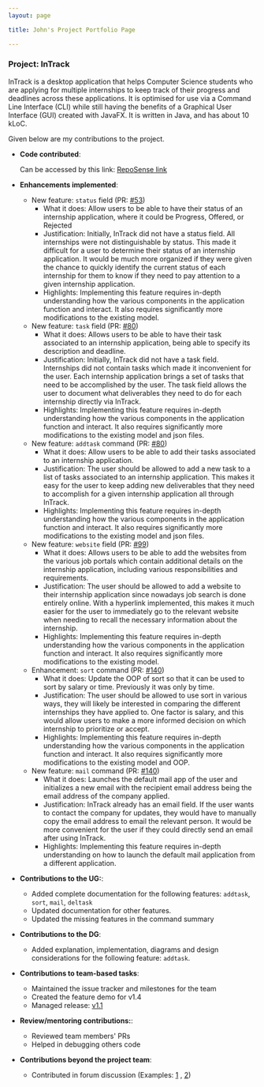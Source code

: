 ```yaml
---
layout: page

title: John's Project Portfolio Page

---
```


### Project: InTrack

InTrack is a desktop application that helps Computer Science students who are applying for multiple internships to keep
track of their progress and deadlines across these applications. It is optimised for use via a Command Line Interface
(CLI) while still having the benefits of a Graphical User Interface (GUI) created with JavaFX. It is written in Java,
and has about 10 kLoC.

Given below are my contributions to the project.
* **Code contributed**: 

    Can be accessed by this link: [RepoSense link](https://nus-cs2103-ay2223s1.github.io/tp-dashboard/?search=johnrhimawan&breakdown=true)

* **Enhancements implemented**:

    * New feature: `status` field (PR: [#53](https://github.com/AY2223S1-CS2103T-T11-2/tp/pull/53))
      * What it does: Allow users to be able to have their status of an internship application, where it could be Progress, Offered, or Rejected
      * Justification: Initially, InTrack did not have a status field. All internships were not distinguishable by status.
        This made it difficult for a user to determine their status of an internship application. It would be much more
        organized if they were given the chance to quickly identify the current status of each internship for them to know if they need to pay attention to a given internship application.
      * Highlights: Implementing this feature requires in-depth understanding how the various components in the
        application function and interact. It also requires significantly more modifications to the existing model.
    * New feature: `task` field (PR: [#80](https://github.com/AY2223S1-CS2103T-T11-2/tp/pull/80))
      * What it does: Allows users to be able to have their task associated to an internship application, being able to
        specify its description and deadline.
      * Justification: Initially, InTrack did not have a task field. Internships did not contain tasks which made it
        inconvenient for the user. Each internship application brings a set of tasks that need to be accomplished by the
        user. The task field allows the user to document what deliverables they need to do for each internship directly
        via InTrack.
      * Highlights: Implementing this feature requires in-depth understanding how the various components in the
        application function and interact. It also requires significantly more modifications to the existing model and json files.
    * New feature: `addtask` command (PR: [#80](https://github.com/AY2223S1-CS2103T-T11-2/tp/pull/80))
      * What it does: Allow users to be able to add their tasks associated to an internship application.
      * Justification: The user should be allowed to add a new task to a list of tasks associated to an internship application.
        This makes it easy for the user to keep adding new deliverables that they need to accomplish for a given internship
        application all through InTrack.
      * Highlights: Implementing this feature requires in-depth understanding how the various components in the
        application function and interact. It also requires significantly more modifications to the existing model and json files.
    * New feature: `website` field (PR: [#99](https://github.com/AY2223S1-CS2103T-T11-2/tp/pull/99))
      * What it does: Allows users to be able to add the websites from the various job portals which contain additional 
        details on the internship application, including various responsibilities and requirements.
      * Justification: The user should be allowed to add a website to their internship application since nowadays job search
        is done entirely online. With a hyperlink implemented, this makes it much easier for the user to immediately go
        to the relevant website when needing to recall the necessary information about the internship.
      * Highlights: Implementing this feature requires in-depth understanding how the various components in the
        application function and interact. It also requires significantly more modifications to the existing model.
    * Enhancement: `sort` command (PR: [#140](https://github.com/AY2223S1-CS2103T-T11-2/tp/pull/140))
      * What it does: Update the OOP of sort so that it can be used to sort by salary or time. Previously it was only by time.
      * Justification: The user should be allowed to use sort in various ways, they will likely be interested in comparing
        the different internships they have applied to. One factor is salary, and this would allow users to make a more informed decision on which internship to prioritize or accept.
      * Highlights: Implementing this feature requires in-depth understanding how the various components in the
        application function and interact. It also requires significantly more modifications to the existing model and OOP.
    * New feature: `mail` command (PR: [#140](https://github.com/AY2223S1-CS2103T-T11-2/tp/pull/146))
      * What it does: Launches the default mail app of the user and initializes a new email with the recipient email address being the email address of the company applied.
      * Justification: InTrack already has an email field. If the user wants to contact the company for updates, they
        would have to manually copy the email address to email the relevant person. It would be more convenient for the
        user if they could directly send an email after using InTrack.
      * Highlights: Implementing this feature requires in-depth understanding on how to launch the default mail application from a different application.

* **Contributions to the UG:**:
  * Added complete documentation for the following features: `addtask`, `sort`, `mail`, `deltask`
  * Updated documentation for other features.
  * Updated the missing features in the command summary
* **Contributions to the DG**:
  * Added explanation, implementation, diagrams and design considerations for the following feature: `addtask`.
* **Contributions to team-based tasks**:
  * Maintained the issue tracker and milestones for the team
  * Created the feature demo for v1.4
  * Managed release: [v1.1](https://github.com/AY2223S1-CS2103T-T11-2/tp/releases/tag/v1.1)
* **Review/mentoring contributions:**:
  * Reviewed team members' PRs
  * Helped in debugging others code
* **Contributions beyond the project team**:
  * Contributed in forum discussion (Examples: [1](https://github.com/nus-cs2103-AY2223S1/forum/issues/374)
, [2](https://github.com/nus-cs2103-AY2223S1/forum/issues/352))
  